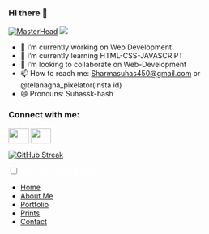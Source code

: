 ### Hi there 👋
[![MasterHead](https://instagram.fhyd15-1.fna.fbcdn.net/v/t51.2885-19/s150x150/240451443_124988873199260_3008541255882858565_n.jpg?_nc_ht=instagram.fhyd15-1.fna.fbcdn.net&_nc_ohc=Fy_sYOU-k9gAX8eUyT6&edm=ALbqBD0BAAAA&ccb=7-4&oh=f677813d599a61330e4f193c2238a347&oe=618B64EA&_nc_sid=9a90d6)](https://github.com/suhassk-hash)
<img src='https://instagram.fhyd15-1.fna.fbcdn.net/v/t51.2885-19/s150x150/240451443_124988873199260_3008541255882858565_n.jpg?_nc_ht=instagram.fhyd15-1.fna.fbcdn.net&_nc_ohc=Fy_sYOU-k9gAX8eUyT6&edm=ALbqBD0BAAAA&ccb=7-4&oh=f677813d599a61330e4f193c2238a347&oe=618B64EA&_nc_sid=9a90d6'>
- 🔭 I’m currently working on Web Development
- 🌱 I’m currently learning HTML-CSS-JAVASCRIPT
- 👯 I’m looking to collaborate on Web-Development
- 📫 How to reach me: Sharmasuhas450@gmail.com or @telanagna_pixelator(Insta id)
- 😄 Pronouns: Suhassk-hash
<h3 align="left">Connect with me:</h3>
<p align="left">

<a href="https://www.instagram.com/telangana_pixelator/" target="_blank"><img align="center" src="https://cdn.jsdelivr.net/npm/simple-icons@3.0.1/icons/instagram.svg" alt="" height="30" width="40" /></a>
  <a href="https://github.com/suhassk-hash" target="_blank"><img align="center" src="https://cdn.jsdelivr.net/npm/simple-icons@3.0.1/icons/github.svg" alt="" height="30" width="40" /></a>

</p>

[![GitHub Streak](http://github-readme-streak-stats.herokuapp.com?user=suhassk-hash&theme=dark&hide_border=true&date_format=M%20j%5B%2C%20Y%5D)](https://git.io/streak-stats)
[](https://img.shields.io/badge/<WORD_ON_LEFT>-<WORD_ON_RIGHT>-informational?style=flat&logo=<LOGO_NAME>&logoColor=white&color=2bbc8a)





  <body  class="Bodyc"><Body oncontextmenu="return false" onselectstart="return false" ondragstart="return false"></Body>
    <nav>
      <input type="checkbox" id="check">
      <label for="check" class="checkbtn">
        <i class="fas fa-bars"></i>
      </label>
      <label class="logo"> <a href="https://suhassk-hash.github.io/Suhas-Koheda-Photography/index.html" style="color: white;">Suhas Koheda Photography</a> </label>
      <ul>
        <li><a class="active" href="https://suhassk-hash.github.io/Suhas-Koheda-Photography/index.html">Home</a></li>   
        <li><a class="active" href="https://suhassk-hash.github.io/Suhas-Koheda-Photography/index2.html">About Me</a></li>   
        <li><a class="active" href="https://suhassk-hash.github.io/Suhas-Koheda-Photography/index3.html">Portfolio</a></li>
        <li><a class="active" href="https://suhassk-hash.github.io/Suhas-Koheda-Photography/index4.html">Prints</a></li>
        <li><a class="active" href="https://suhassk-hash.github.io/Suhas-Koheda-Photography/index5.html">Contact</a></li>
        
